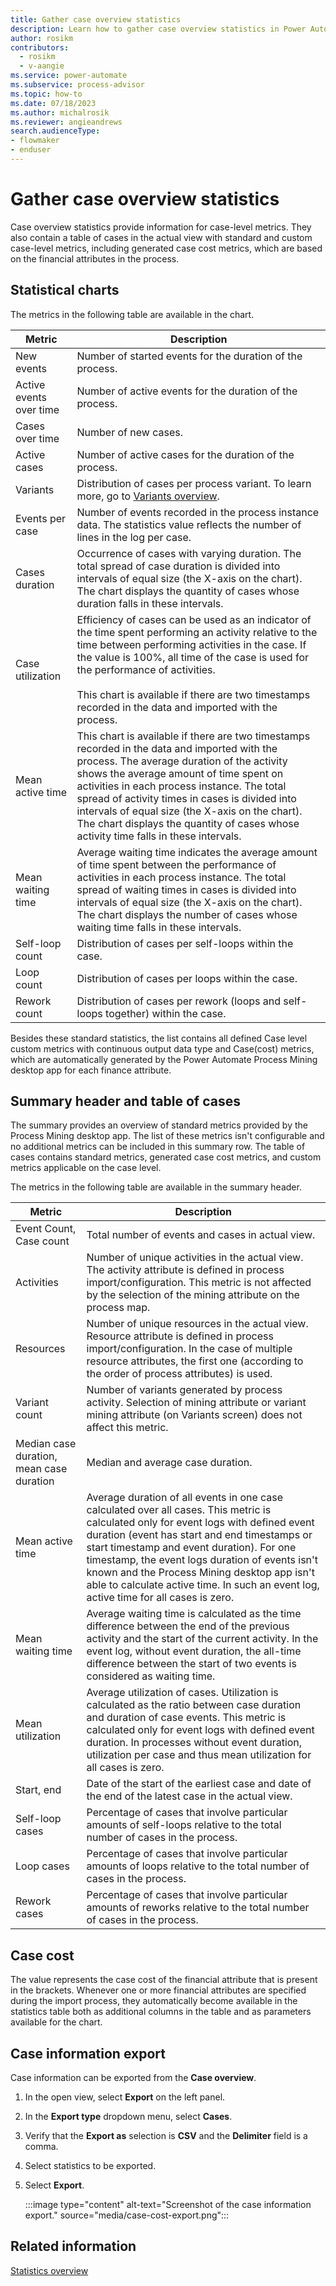 ```yaml
---
title: Gather case overview statistics
description: Learn how to gather case overview statistics in Power Automate Process Mining.
author: rosikm
contributors:
  - rosikm
  - v-aangie
ms.service: power-automate
ms.subservice: process-advisor
ms.topic: how-to
ms.date: 07/18/2023
ms.author: michalrosik
ms.reviewer: angieandrews
search.audienceType:
- flowmaker
- enduser
---
```


# Gather case overview statistics

Case overview statistics provide information for case-level metrics. They also contain a table of cases in the actual view with standard and custom case-level metrics, including generated case cost metrics, which are based on the financial attributes in the process.

## Statistical charts

The metrics in the following table are available in the chart.

| Metric                    | Description         |
|-------------------------|---------------------|
| New events              | Number of started events for the duration of the   process.     |
| Active events over time | Number of active events for the duration of the process.    |
|  Cases over time        | Number of new cases. |
| Active cases            | Number of active cases for the duration of the process.  |
| Variants                | Distribution of cases per process variant. To learn more, go to [Variants overview](variants.md).  |
| Events per case         | Number of events recorded in the process instance data. The statistics value reflects the number of lines in the log per case.     |
| Cases duration          | Occurrence of cases with varying duration. The total spread of case duration is divided into intervals of equal size (the X-axis on the chart). The chart displays the quantity of cases whose duration falls in these intervals.   |
| Case utilization        | Efficiency of cases can be used as an indicator of the time spent   performing an activity relative to the time between performing activities in   the case. If the value is 100%, all time of the case is used for the   performance of activities.<br/><br/> This chart is available if there are two   timestamps recorded in the data and imported with the process.    |
| Mean active time        | This chart is available if there are two timestamps recorded in the data   and imported with the process. The average duration of the activity shows the   average amount of time spent on activities in each process instance. The   total spread of activity times in cases is divided into intervals of equal   size (the X-axis on the chart). The chart displays the quantity of cases   whose activity time falls in these intervals.    |
| Mean waiting time       | Average waiting time indicates the average amount of time spent between the performance of activities in each process instance. The total spread of waiting times in cases is divided into intervals of equal size (the   X-axis on the chart). The chart displays the number of cases whose waiting   time falls in these intervals. |
| Self-loop count         | Distribution of cases per self-loops within the   case.   |
| Loop count              | Distribution of cases per loops within the case.     |
| Rework count            | Distribution of cases per rework (loops and   self-loops together) within the case.   |

Besides these standard statistics, the list contains all defined Case level custom metrics with continuous output data type and Case(cost) metrics, which are automatically generated by the Power Automate Process Mining desktop app for each finance attribute.

## Summary header and table of cases

The summary provides an overview of standard metrics provided by the Process Mining desktop app. The list of these metrics isn't configurable and no additional metrics can be included in this summary row. The table of cases contains standard metrics, generated case cost metrics, and custom metrics applicable on the case level.

The metrics in the following table are available in the summary header.

| Metric    | Description    |
|-----------|----------------|
| Event Count, Case count    | Total number of events and cases in actual view.   |
| Activities           | Number of unique activities in the actual view. The activity attribute is   defined in process import/configuration. This metric is not affected by the   selection of the mining attribute on the process map.      |
| Resources    | Number of unique resources in the actual view. Resource attribute is   defined in process import/configuration. In the case of multiple resource   attributes, the first one (according to the order of process attributes) is   used.      |
| Variant count   | Number of variants generated by process activity. Selection of mining   attribute or variant mining attribute (on Variants screen) does not affect   this metric.      |
| Median case duration, mean case   duration | Median and average case duration.    |
| Mean active time      | Average duration of all events in one case calculated over all cases.   This metric is calculated only for event logs with defined event duration   (event has start and end timestamps or start timestamp and event duration).   For one timestamp, the event logs duration of events isn't known and the Process Mining desktop app isn't able to calculate active time. In such an event log, active time for all cases is zero. |
| Mean waiting time      | Average waiting time is calculated as the time difference between the end   of the previous activity and the start of the current activity. In the event   log, without event duration, the all-time difference between the start of two   events is considered as waiting time.      |
| Mean utilization        | Average utilization of cases. Utilization is calculated as the ratio   between case duration and duration of case events. This metric is calculated   only for event logs with defined event duration. In processes without event   duration, utilization per case and thus mean utilization for all cases is   zero.      |
| Start, end     | Date of the start of the earliest case and date of the end of the latest   case in the actual view.     |
| Self-loop cases          | Percentage of cases that involve particular amounts of self-loops   relative to the total number of cases in the process.    |
| Loop cases       | Percentage of cases that involve particular amounts of loops relative to   the total number of cases in the process.     |
| Rework cases      | Percentage of cases that involve particular amounts of reworks relative   to the total number of cases in the process.     |

## Case cost

The value represents the case cost of the financial attribute that is present in the brackets. Whenever one or more financial attributes are specified during the import process, they automatically become available in the statistics table both as additional columns in the table and as parameters available for the chart.

## Case information export

Case information can be exported from the **Case overview**.

1. In the open view, select **Export** on the left panel.

1. In the **Export type** dropdown menu, select **Cases**.

1. Verify that the **Export as** selection is **CSV** and the **Delimiter** field is a comma.

1. Select statistics to be exported.

1. Select **Export**.

    :::image type="content" alt-text="Screenshot of the case information export." source="media/case-cost-export.png":::

## Related information

[Statistics overview](statistics.md)
